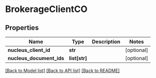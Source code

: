 # BrokerageClientCO

## Properties
Name | Type | Description | Notes
------------ | ------------- | ------------- | -------------
**nucleus_client_id** | **str** |  | [optional] 
**nucleus_document_ids** | **list[str]** |  | [optional] 

[[Back to Model list]](../README.md#documentation-for-models) [[Back to API list]](../README.md#documentation-for-api-endpoints) [[Back to README]](../README.md)


